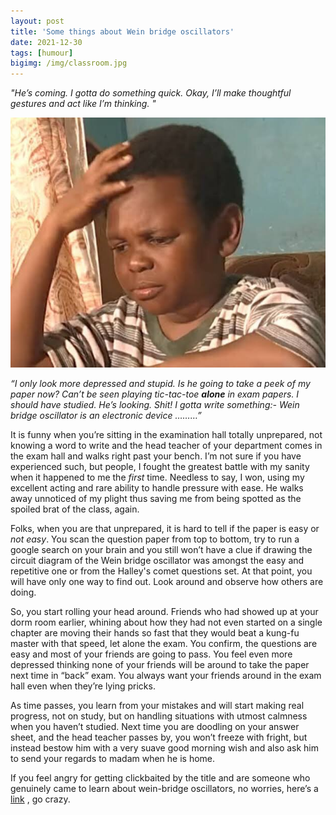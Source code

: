 ```yaml
---
layout: post
title: 'Some things about Wein bridge oscillators'
date: 2021-12-30
tags: [humour]
bigimg: /img/classroom.jpg
---
```


*"He’s coming. I gotta do something quick. Okay, I’ll make thoughtful gestures and act like I’m thinking. "*

![](/img/kid.png)

*“I only look more depressed and stupid. Is he going to take a peek of my paper now? Can’t be seen playing tic-tac-toe **alone** in exam papers. I should have studied. He’s looking. Shit! I gotta write something:- Wein bridge oscillator is an electronic device ………”*

It is funny when you’re sitting in the examination hall totally unprepared, not knowing a word to write and the head teacher of your department comes in the exam hall and walks right past your bench. I’m not sure if you have experienced such, but people, I fought the greatest battle with my sanity when it happened to me the *first* time. Needless to say, I won, using my excellent acting and rare ability to handle pressure with ease. He walks away unnoticed of my plight thus saving me from being spotted as the spoiled brat of the class, again.

Folks, when you are that unprepared, it is hard to tell if the paper is easy or *not easy*. You scan the question paper from top to bottom, try to run a google search on your brain and you still won’t have a clue if drawing the circuit diagram of the Wein bridge oscillator was amongst the easy and repetitive one or from the Halley's comet questions set. At that point, you will have only one way to find out. Look around and observe how others are doing.


So, you start rolling your head around. Friends who had showed up at your dorm room earlier, whining about how they had not even started on a single chapter are moving their hands so fast that they would beat a kung-fu master with that speed, let alone the exam. You confirm, the questions are easy and most of your friends are going to pass. You feel even more depressed thinking none of your friends will be around to take the paper next time in “back” exam. You always want your friends around in the exam hall even when they’re lying pricks.

As time passes, you learn from your mistakes and will start making real progress, not on study, but on handling situations with utmost calmness when you haven’t studied. Next time you are doodling on your answer sheet, and the head teacher passes by, you won’t freeze with fright, but instead bestow him with a very suave good morning wish and also ask him to send your regards to madam when he is home.


If you feel angry for getting clickbaited by the title and are someone who genuinely came to learn about wein-bridge oscillators, no worries, here’s a [link](https://www.electrical4u.com/wien-bridge-oscillator/) , go crazy.